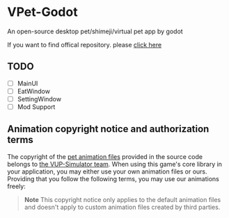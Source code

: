 # VPet-Godot

An open-source desktop pet/shimeji/virtual pet app by godot

If you want to find offical repository. please [click here](https://github.com/LorisYounger/VPet)

## TODO

- [ ] MainUI
- [ ] EatWindow
- [ ] SettingWindow
- [ ] Mod Support

## Animation copyright notice and authorization terms

The copyright of the [pet animation files](./VPet-Simulator.Windows/mod/0000_core/pet/vup) provided in the source code belongs to [the VUP-Simulator team](https://www.exlb.net/VUP-Simulator). When using this game's core library in your application, you may either use your own animation files or ours. Providing that you follow the following terms, you may use our animations freely:

> **Note**
> This copyright notice only applies to the default animation files and doesn't apply to custom animation files created by third parties.
